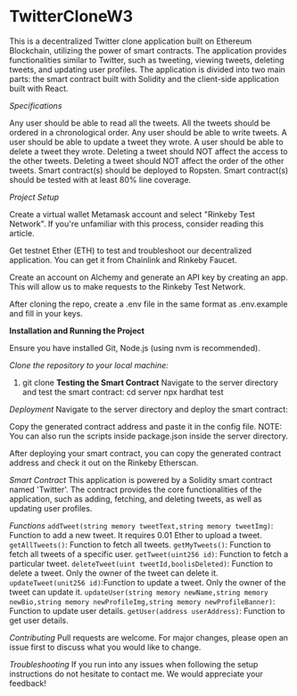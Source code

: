 # TwitterCloneW3

This is a decentralized Twitter clone application built on Ethereum Blockchain, utilizing the power of smart contracts. The application provides functionalities similar to Twitter, such as tweeting, viewing tweets, deleting tweets, and updating user profiles. The application is divided into two main parts: the smart contract built with Solidity and the client-side application built with React.

*Specifications*

Any user should be able to read all the tweets.
All the tweets should be ordered in a chronological order.
Any user should be able to write tweets.
A user should be able to update a tweet they wrote.
A user should be able to delete a tweet they wrote.
Deleting a tweet should NOT affect the access to the other tweets.
Deleting a tweet should NOT affect the order of the other tweets.
Smart contract(s) should be deployed to Ropsten.
Smart contract(s) should be tested with at least 80% line coverage.

*Project Setup*

Create a virtual wallet Metamask account and select "Rinkeby Test Network". If you're unfamiliar with this process, consider reading this article.

Get testnet Ether (ETH) to test and troubleshoot our decentralized application. You can get it from Chainlink and Rinkeby Faucet.

Create an account on Alchemy and generate an API key by creating an app. This will allow us to make requests to the Rinkeby Test Network.

After cloning the repo, create a .env file in the same format as .env.example and fill in your keys.

**Installation and Running the Project**

Ensure you have installed Git, Node.js (using nvm is recommended).

*Clone the repository to your local machine:*
1. git clone
**Testing the Smart Contract**
Navigate to the server directory and test the smart contract:
cd server
npx hardhat test

*Deployment*
Navigate to the server directory and deploy the smart contract:

Copy the generated contract address and paste it in the config file.
NOTE: You can also run the scripts inside package.json inside the server directory.

After deploying your smart contract, you can copy the generated contract address and check it out on the Rinkeby Etherscan.


*Smart Contract*
This application is powered by a Solidity smart contract named 'Twitter'. The contract provides the core functionalities of the application, such as adding, fetching, and deleting tweets, as well as updating user profiles.

*Functions*
`addTweet(string memory tweetText,string memory tweetImg)`: Function to add a new tweet. It requires 0.01 Ether to upload a tweet.
`getAllTweets()`: Function to fetch all tweets.
`getMyTweets()`: Function to fetch all tweets of a specific user.
`getTweet(uint256 id)`: Function to fetch a particular tweet.
`deleteTweet(uint tweetId,boolisDeleted)`: Function to delete a tweet. Only the owner of the tweet can delete it.
`updateTweet(unit256 id)`:Function to update a tweet. Only the owner of the tweet can update it.
`updateUser(string memory newName,string memory newBio,string memory newProfileImg,string memory newProfileBanner)`: Function to update user details.
`getUser(address userAddress)`: Function to get user details.

*Contributing*
Pull requests are welcome. For major changes, please open an issue first to discuss what you would like to change.

*Troubleshooting*
If you run into any issues when following the setup instructions do not hesitate to contact me. We would appreciate your feedback!
